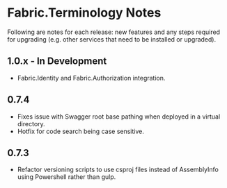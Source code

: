 # Fabric.Terminology Notes #

Following are notes for each release: new features and any steps required for upgrading (e.g. other services that need to be installed or upgraded).

## 1.0.x - In Development ##

- Fabric.Identity and Fabric.Authorization integration.

## 0.7.4  ##

- Fixes issue with Swagger root base pathing when deployed in a virtual directory.
- Hotfix for code search being case sensitive.

## 0.7.3  ##

- Refactor versioning scripts to use csproj files instead of AssemblyInfo using Powershell rather than gulp.

